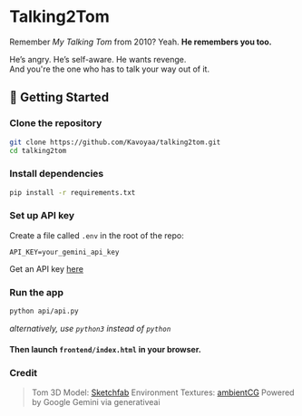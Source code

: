 # Talking2Tom
Remember *My Talking Tom* from 2010? Yeah. **He remembers you too.**

He’s angry. He’s self-aware. He wants revenge.  
And you're the one who has to talk your way out of it.

## 🚀 Getting Started
### Clone the repository
```bash
git clone https://github.com/Kavoyaa/talking2tom.git
cd talking2tom
```

### Install dependencies
```bash
pip install -r requirements.txt
```

### Set up API key
Create a file called `.env` in the root of the repo:
```env
API_KEY=your_gemini_api_key
```
Get an API key [here](https://aistudio.google.com/app/apikey)

### Run the app
```bash
python api/api.py
```
*alternatively, use `python3` instead of `python`*

#### Then launch `frontend/index.html` in your browser.

### Credit
> Tom 3D Model: [Sketchfab](https://sketchfab.com/3d-models/talking-tom-f10bab0ee3864175bff87093f04a751d)
> Environment Textures: [ambientCG](https://ambientcg.com)
> Powered by Google Gemini via generativeai